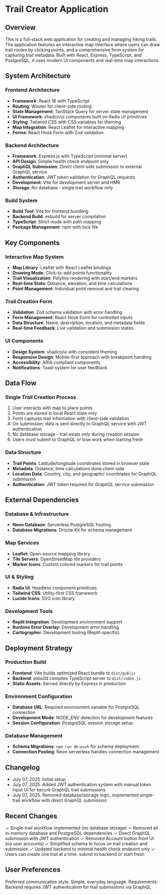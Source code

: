 # Trail Creator Application

## Overview

This is a full-stack web application for creating and managing hiking trails. The application features an interactive map interface where users can draw trail routes by clicking points, and a comprehensive form system for capturing trail metadata. Built with React, Express, TypeScript, and PostgreSQL, it uses modern UI components and real-time map interactions.

## System Architecture

### Frontend Architecture
- **Framework**: React 18 with TypeScript
- **Routing**: Wouter for client-side routing
- **State Management**: TanStack Query for server state management
- **UI Framework**: shadcn/ui components built on Radix UI primitives
- **Styling**: Tailwind CSS with CSS variables for theming
- **Map Integration**: React Leaflet for interactive mapping
- **Forms**: React Hook Form with Zod validation

### Backend Architecture
- **Framework**: Express.js with TypeScript (minimal server)
- **API Design**: Simple health check endpoint only
- **GraphQL Submission**: Direct client-side submission to external GraphQL service
- **Authentication**: JWT token validation for GraphQL requests
- **Development**: Vite for development server and HMR
- **Storage**: No database - single trail workflow only

### Build System
- **Build Tool**: Vite for frontend bundling
- **Backend Build**: esbuild for server compilation
- **TypeScript**: Strict mode with path mapping
- **Package Management**: npm with lock file

## Key Components

### Interactive Map System
- **Map Library**: Leaflet with React Leaflet bindings
- **Drawing Mode**: Click-to-add points functionality
- **Trail Visualization**: Polyline rendering with start/end markers
- **Real-time Stats**: Distance, elevation, and time calculations
- **Point Management**: Individual point removal and trail clearing

### Trail Creation Form
- **Validation**: Zod schema validation with error handling
- **Form Management**: React Hook Form for controlled inputs
- **Data Structure**: Name, description, location, and metadata fields
- **Real-time Feedback**: Live validation and submission states

### UI Components
- **Design System**: shadcn/ui with consistent theming
- **Responsive Design**: Mobile-first approach with breakpoint handling
- **Accessibility**: ARIA compliant components
- **Notifications**: Toast system for user feedback

## Data Flow

### Single Trail Creation Process
1. User interacts with map to place points
2. Points are stored in local React state only
3. Form captures trail information with client-side validation
4. On submission, data is sent directly to GraphQL service with JWT authentication
5. No database storage - trail exists only during creation session
6. Users must submit to GraphQL or lose work when starting fresh

### Data Structure
- **Trail Points**: Latitude/longitude coordinates stored in browser state
- **Metadata**: Distance, time calculations done client-side
- **Location Data**: Country, city, and geographic coordinates for GraphQL submission
- **Authentication**: JWT token required for GraphQL service submission

## External Dependencies

### Database & Infrastructure
- **Neon Database**: Serverless PostgreSQL hosting
- **Database Migrations**: Drizzle Kit for schema management

### Map Services
- **Leaflet**: Open-source mapping library
- **Tile Servers**: OpenStreetMap tile providers
- **Marker Icons**: Custom colored markers for trail points

### UI & Styling
- **Radix UI**: Headless component primitives
- **Tailwind CSS**: Utility-first CSS framework
- **Lucide Icons**: SVG icon library

### Development Tools
- **Replit Integration**: Development environment support
- **Runtime Error Overlay**: Development error handling
- **Cartographer**: Development tooling (Replit-specific)

## Deployment Strategy

### Production Build
- **Frontend**: Vite builds optimized React bundle to `dist/public`
- **Backend**: esbuild compiles TypeScript server to `dist/index.js`
- **Static Assets**: Served directly by Express in production

### Environment Configuration
- **Database URL**: Required environment variable for PostgreSQL connection
- **Development Mode**: NODE_ENV detection for development features
- **Session Configuration**: PostgreSQL session storage setup

### Database Management
- **Schema Migrations**: `npm run db:push` for schema deployment
- **Connection Pooling**: Neon serverless handles connection management

## Changelog
- July 07, 2025. Initial setup
- July 07, 2025. Added JWT authentication system with manual token input UI for secure GraphQL trail submissions
- July 07, 2025. Removed database/storage logic, implemented single-trail workflow with direct GraphQL submission

## Recent Changes
✓ Single-trail workflow implemented (no database storage)
✓ Removed all in-memory database and PostgreSQL dependencies
✓ Direct GraphQL submission with JWT authentication
✓ Removed Account button from UI (no user accounts)
✓ Simplified schema to focus on trail creation and submission
✓ Updated backend to minimal health check endpoint only
✓ Users can create one trail at a time: submit to backend or start fresh

## User Preferences

Preferred communication style: Simple, everyday language.
Requirements: Backend requires JWT authentication for trail submissions via GraphQL